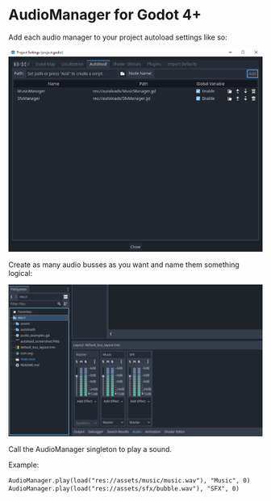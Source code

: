 # AudioManager for Godot 4+
 
Add each audio manager to your project autoload settings like so:

![Autoload Settings](https://github.com/nicoviarnes/AudioManager/blob/main/autoload_screenshot.PNG)

Create as many audio busses as you want and name them something logical:
	
![Audio Bus Settings](https://github.com/nicoviarnes/AudioManager/blob/main/audio_bus_screenshot.PNG)

Call the AudioManager singleton to play a sound.

Example: 
```
AudioManager.play(load("res://assets/music/music.wav"), "Music", 0)
AudioManager.play(load("res://assets/sfx/bubble.wav"), "SFX", 0)
```
